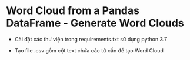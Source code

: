# Word Cloud from a Pandas DataFrame - Generate Word Clouds
- Cài đặt các thư viện trong requirements.txt sử dụng python 3.7

- Tạo file .csv gồm cột text chứa các từ cần để tạo Word Cloud
